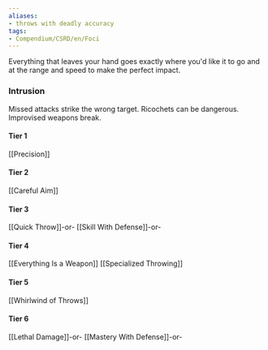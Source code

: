 ```yaml
---
aliases:
- throws with deadly accuracy
tags:
- Compendium/CSRD/en/Foci
---
```


Everything that leaves your hand goes exactly where you'd like it to go and at the range and speed to make the perfect impact.
 ### Intrusion
Missed attacks strike the wrong target. Ricochets can be dangerous. Improvised weapons break.

#### Tier 1
[[Precision]]
#### Tier 2
[[Careful Aim]]
#### Tier 3
[[Quick Throw]]-or-
[[Skill With Defense]]-or-
#### Tier 4
[[Everything Is a Weapon]]
[[Specialized Throwing]]
#### Tier 5
[[Whirlwind of Throws]]
#### Tier 6
[[Lethal Damage]]-or-
[[Mastery With Defense]]-or-
